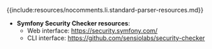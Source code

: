 {{include:resources/nocomments.li.standard-parser-resources.md}}
* **Symfony Security Checker resources**:
	* Web interface: https://security.symfony.com/
	* CLI interface: https://github.com/sensiolabs/security-checker